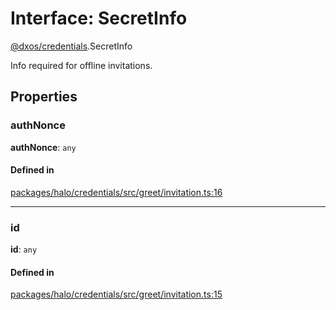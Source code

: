 # Interface: SecretInfo

[@dxos/credentials](../modules/dxos_credentials.md).SecretInfo

Info required for offline invitations.

## Properties

### authNonce

 **authNonce**: `any`

#### Defined in

[packages/halo/credentials/src/greet/invitation.ts:16](https://github.com/dxos/dxos/blob/main/packages/halo/credentials/src/greet/invitation.ts#L16)

___

### id

 **id**: `any`

#### Defined in

[packages/halo/credentials/src/greet/invitation.ts:15](https://github.com/dxos/dxos/blob/main/packages/halo/credentials/src/greet/invitation.ts#L15)
